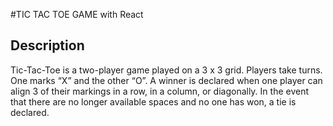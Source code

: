 #TIC TAC TOE GAME with React

## Description

Tic-Tac-Toe is a two-player game played on a 3 x 3 grid. Players take turns. One marks “X” and the other “O”. A winner is declared when one player can align 3 of their markings in a row, in a column, or diagonally. In the event that there are no longer available spaces and no one has won, a tie is declared.


